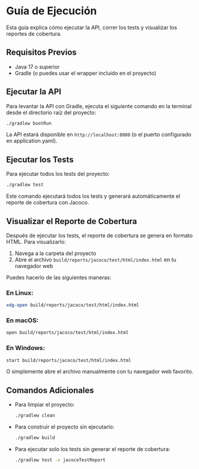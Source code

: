 # Guía de Ejecución

Esta guía explica cómo ejecutar la API, correr los tests y visualizar los reportes de cobertura.

## Requisitos Previos

- Java 17 o superior
- Gradle (o puedes usar el wrapper incluido en el proyecto)

## Ejecutar la API

Para levantar la API con Gradle, ejecuta el siguiente comando en la terminal desde el directorio raíz del proyecto:

```bash
./gradlew bootRun
```

La API estará disponible en `http://localhost:8080` (o el puerto configurado en application.yaml).

## Ejecutar los Tests

Para ejecutar todos los tests del proyecto:

```bash
./gradlew test
```

Este comando ejecutará todos los tests y generará automáticamente el reporte de cobertura con Jacoco.

## Visualizar el Reporte de Cobertura

Después de ejecutar los tests, el reporte de cobertura se genera en formato HTML. Para visualizarlo:

1. Navega a la carpeta del proyecto
2. Abre el archivo `build/reports/jacoco/test/html/index.html` en tu navegador web

Puedes hacerlo de las siguientes maneras:

### En Linux:
```bash
xdg-open build/reports/jacoco/test/html/index.html
```

### En macOS:
```bash
open build/reports/jacoco/test/html/index.html
```

### En Windows:
```bash
start build/reports/jacoco/test/html/index.html
```

O simplemente abre el archivo manualmente con tu navegador web favorito.

## Comandos Adicionales

- Para limpiar el proyecto:
  ```bash
  ./gradlew clean
  ```

- Para construir el proyecto sin ejecutarlo:
  ```bash
  ./gradlew build
  ```

- Para ejecutar solo los tests sin generar el reporte de cobertura:
  ```bash
  ./gradlew test -x jacocoTestReport
  ```